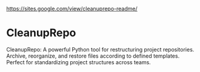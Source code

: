 https://sites.google.com/view/cleanuprepo-readme/

# CleanupRepo
CleanupRepo: A powerful Python tool for restructuring project repositories. Archive, reorganize, and restore files according to defined templates. Perfect for standardizing project structures across teams.

